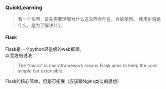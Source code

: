 ### QuickLearning
> 看一个东西，首先需要理解为什么这东西会存在，会被使用。
> 使用价值是什么，是为了解决什么

#### Flask
Flask是一个python轻量级的web框架。  
以官方的说法：
> The “micro” in microframework means Flask aims to keep the core simple but extensible. 

Flask的核心简单，但是可拓展（应该跟Nginx类似的思想）

